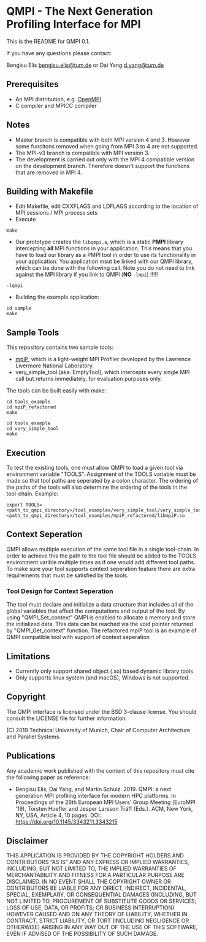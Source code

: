 # QMPI - The Next Generation Profiling Interface for MPI

This is the README for QMPI 0.1. 

If you have any questions please contact:

Bengisu Elis <bengisu.elis@tum.de> or
Dai Yang <d.yang@tum.de> 


## Prerequisites

- An MPI distribution, e.g. [OpenMPI](https://openmpi.org) 
- C compiler and MPICC compiler

## Notes
- Master branch is compatible with both MPI version 4 and 3. However some funcitons removed when going from MPI 3 to 4 are not supported.
- The MPI-v3 branch is compatible with MPI version 3.
- The development is carried out only with the MPI 4 compatible version on the development branch. Therefore doesn't support the functions that are removed in MPI 4. 

## Building with Makefile

- Edit Makefile, edit CXXFLAGS and LDFLAGS according to the location of MPI sessions / MPI process sets
- Execute 
``` 
make 
```
- Our prototype creates the `libqmpi.a`, which is a static **PMPI** library intercepting **all** MPI functions in your application. This means that you have to load our library as a PMPI tool in order to use its functionality in your application. 
You application msut be linked with our QMPI library, which can be done with the following call. 
Note you do not need to link against the MPI library if you link to QMPI (**NO** `-lmpi`) !!!!!
```
-lqmpi
```

- Building the example application: 
```
cd sample
make
```

## Sample Tools

This repository contains two sample tools:
- [mpiP](https://github.com/LLNL/mpiP), which is a light-weight MPI Profiler developed by the Lawrence Livermore National Laboratory.
- very_simple_tool (aka. EmptyTool),  which intercepts every single MPI call but returns immediately, for evaluation purposes only. 

The tools can be built easily with make:
```
cd tools_example
cd mpiP_refactored
make
```
```
cd tools_example
cd very_simple_tool
make
```
## Execution
To test the existing tools, one must allow QMPI to load a given tool via environment variable "TOOLS". Assignment of the TOOLS variable must be made so that tool paths are seperated by a colon character. The ordering of the paths of the tools will also determine the ordering of the tools in the tool-chain.
Example:
```
export TOOLS=<path_to_qmpi_directory>/tool_examples/very_simple_tool/very_simple_tool.so:<path_to_qmpi_directory>/tool_examples/mpiP_refactored/libmpiP.so
```

## Context Seperation
QMPI allows multiple execution of the same tool file in a single tool-chain. In order to achieve this the path to the tool file should be added to the TOOLS environment varible multiple times as if one would add different tool paths. To make sure your tool supports context seperation feature there are extra requirements that must be satisfied by the tools.

### Tool Design for Context Seperation
The tool must declare and initialize a data structure that includes all of the global variables that affect the computations and output of the tool. By using "QMPI_Set_context" QMPI is enabled to allocate a memory and store the initialized data. This data can be reached via the void pointer returned by "QMPI_Get_context" function.
The refactored mpiP tool is an example of QMPI compatible tool with support of context seperation 

## Limitations
- Currently only support shared object (.so) based dynamic library tools
- Only supports linux system (and macOS), Windows is not supported. 


## Copyright

The QMPI interface is licensed under the BSD 3-clause license. 
You should consult the LICENSE file for further information. 

(C) 2019 Technical University of Munich, Chair of Computer Architecture and Parallel Systems. 


## Publications
Any academic work published with the content of this repository must cite the following paper as reference: 
- Bengisu Elis, Dai Yang, and Martin Schulz. 2019. QMPI: a next generation MPI profiling interface for modern HPC platforms. In Proceedings of the 26th European MPI Users' Group Meeting (EuroMPI '19), Torsten Hoefler and Jesper Larsson Träff (Eds.). ACM, New York, NY, USA, Article 4, 10 pages. DOI: https://doi.org/10.1145/3343211.3343215



## Disclaimer
THIS APPLICATION IS PROVIDED BY THE COPYRIGHT HOLDERS AND CONTRIBUTORS “AS IS” AND ANY EXPRESS OR IMPLIED WARRANTIES, INCLUDING, BUT NOT LIMITED TO, THE IMPLIED WARRANTIES OF MERCHANTABILITY AND FITNESS FOR A PARTICULAR PURPOSE ARE DISCLAIMED. IN NO EVENT SHALL THE COPYRIGHT OWNER OR CONTRIBUTORS BE LIABLE FOR ANY DIRECT, INDIRECT, INCIDENTAL, SPECIAL, EXEMPLARY, OR CONSEQUENTIAL DAMAGES (INCLUDING, BUT NOT LIMITED TO, PROCUREMENT OF SUBSTITUTE GOODS OR SERVICES; LOSS OF USE, DATA, OR PROFITS; OR BUSINESS INTERRUPTION) HOWEVER CAUSED AND ON ANY THEORY OF LIABILITY, WHETHER IN CONTRACT, STRICT LIABILITY, OR TORT (INCLUDING NEGLIGENCE OR OTHERWISE) ARISING IN ANY WAY OUT OF THE USE OF THIS SOFTWARE, EVEN IF ADVISED OF THE POSSIBILITY OF SUCH DAMAGE. 
